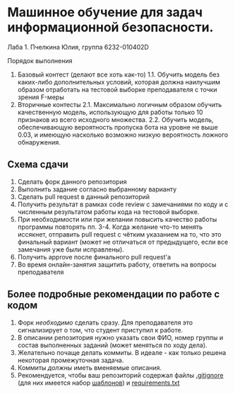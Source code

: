 # Машинное обучение для задач информационной безопасности. 
Лаба 1. 
Пчелкина Юлия, группа 6232-010402D

Порядок выполнения
1. Базовый контест (делают все хоть как-то)
  1.1. Обучить модель без каких-либо дополнительных условий, которая должна наилучшим образом отработать на тестовой выборке преподавателя с точки зрения F-меры
2. Вторичные контесты
  2.1. Максимально логичным образом обучить качественную модель, использующую для работы только 10 признаков из всего исходного множества.
  2.2. Обучить модель, обеспечивающую вероятность пропуска бота на уровне не выше 0.03, и имеющую насколько возможно низкую вероятность ложного обнаружения.



## Схема сдачи

1. Сделать форк данного репозитория
2. Выполнить задание согласно выбранному варианту
3. Сделать pull request в данный репозиторий
4. Получить результат в рамках code review с замечаниями по коду и с численным результатом работы кода на тестовой выборке.
5. При необходимости или при желании повысить качество работы программы повторять пп. 3-4. Когда желание что-то менять иссякнет, отправить pull request с чётким указанием на то, что это финальный вариант (может не отличаться от предыдущего, если все замечания уже были исправлены).
7. Получить approve после финального pull request'а
8. Во время онлайн-занятия защитить работу, ответить на вопросы преподавателя

## Более подробные рекомендации по работе с кодом

1. Форк *необходимо* сделать сразу. Для преподавателя это сигнализирует о том, что студент приступил к работе.
2. В описании репозитория нужно указать свои ФИО, номер группы и состав выполненных заданий (может меняться по ходу дела).
3. Желательно почаще делать коммиты. В идеале - как только решена некоторая промежуточная задача.
4. Коммиты *должны* иметь вменяемые описания.
5. Рекомендуется, чтобы ваш репозиторий содержал файлы [.gitignore](https://docs.github.com/en/get-started/getting-started-with-git/ignoring-files) (для них имеется набор [шаблонов](https://github.com/github/gitignore)) и [requirements.txt](https://www.jetbrains.com/help/pycharm/managing-dependencies.html#create-requirements)
